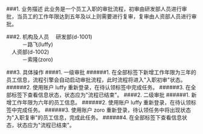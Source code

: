 
###1. 业务描述
此业务是一个员工入职的审批流程，初审由研发部人员进行审批，当员工的工作年限达到五年及以上则需要进行复审，复审由人资部人员进行审批。

###2. 机构及人员
&emsp;研发部(d-1001)<br/>
&emsp;&emsp;&emsp;－路飞(luffy)<br/>
&emsp;人资部(d-1002)<br/>
&emsp;&emsp;&emsp;－索隆(zoro)

###3. 具体操作
####1. 一级审批
######1. 在全部标签下新增工作年限为三年的员工信息，流程引擎会自动启动审批流程，此时流程将进入"入职初审"状态。
######2. 使用账户 luffy 重新登录，在待认领标签中完成任务。
######3. 在全部标签下查看信息状态，状态应为"流程已结束"。
####2. 二级审批
######1. 新增工作年限为六年的员工信息。
######2. 使用账户 luffy 重新登录，在待认领标签中完成任务。
######3. 使用账户 zoro 重新登录，待认领任务中将出现状态为"入职复审"的员工信息，完成此任务。
######4. 在全部标签下查看信息状态，状态应为"流程已结束"。